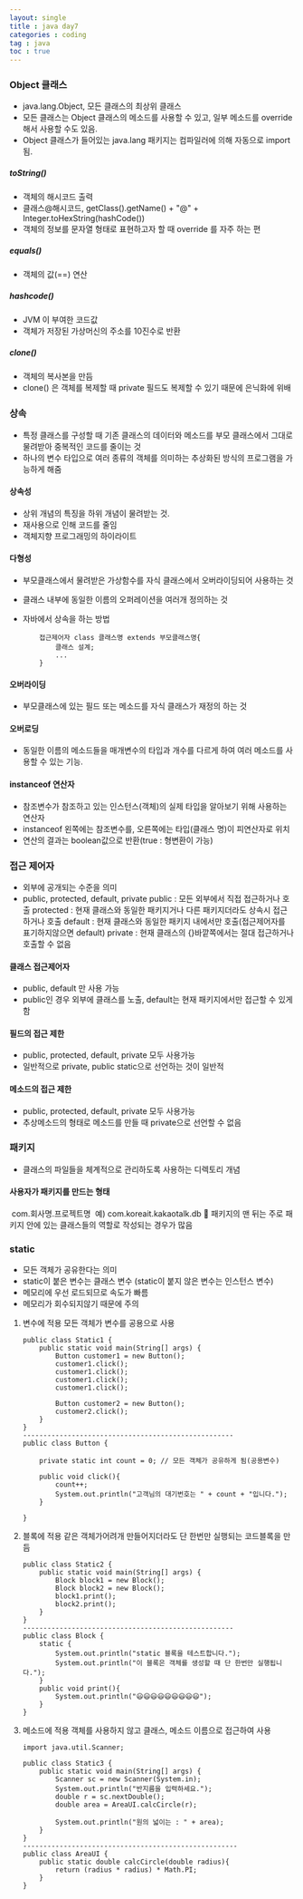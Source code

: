 ```yaml
---
layout: single
title : java day7
categories : coding
tag : java
toc : true
---
```


### Object 클래스

- java.lang.Object, 모든 클래스의 최상위 클래스
- 모든 클래스는 Object 클래스의 메소드를 사용할 수 있고, 일부 메소드를 override 해서 사용할 수도 있음.
- Object 클래스가 들어있는 java.lang 패키지는 컴파일러에 의해 자동으로 import 됨.

##### toString()

- 객체의 해시코드 출력
- 클래스@해시코드, getClass().getName() + "@" + Integer.toHexString(hashCode())
- 객체의 정보를 문자열 형태로 표현하고자 할 때 override 를 자주 하는 편

##### equals()

- 객체의 값(==) 연산

##### hashcode()

- JVM 이 부여한 코드값
- 객체가 저장된 가상머신의 주소를 10진수로 반환

##### clone()

- 객체의 복사본을 만듬
- clone() 은 객체를 복제할 때 private 필드도 복제할 수 있기 때문에 은닉화에 위배



### 상속

- 특정 클래스를 구성할 때 기존 클래스의 데이터와 메소드를 부모 클래스에서 그대로 물려받아 중복적인 코드를 줄이는 것
- 하나의 변수 타입으로 여러 종류의 객체를 의미하는 추상화된 방식의 프로그램을 가능하게 해줌

#### 상속성

- 상위 개념의 특징을 하위 개념이 물려받는 것.
- 재사용으로 인해 코드를 줄임
- 객체지향 프로그래밍의 하이라이트

#### 다형성

- 부모클래스에서 물려받은 가상함수를 자식 클래스에서 오버라이딩되어 사용하는 것

- 클래스 내부에 동일한 이름의 오퍼레이션을 여러개 정의하는 것

- 자바에서 상속을 하는 방법

  ```
      접근제어자 class 클래스명 extends 부모클래스명{
          클래스 설계;
          ...
      }
  ```



#### 오버라이딩

- 부모클래스에 있는 필드 또는 메소드를 자식 클래스가 재정의 하는 것

#### 오버로딩

- 동일한 이름의 메소드들을 매개변수의 타입과 개수를 다르게 하여 여러 메소드를 사용할 수 있는 기능.

#### instanceof 연산자

- 참조변수가 참조하고 있는 인스턴스(객체)의 실제 타입을 알아보기 위해 사용하는 연산자
- instanceof 왼쪽에는 참조변수를, 오른쪽에는 타입(클래스 명)이 피연산자로 위치
- 연산의 결과는 boolean값으로 반환(true : 형변환이 가능)



### 접근 제어자

- 외부에 공개되는 수준을 의미
- public, protected, default, private
  public : 모든 외부에서 직접 접근하거나 호출
  protected : 현재 클래스와 동일한 패키지거나 다른 패키지더라도 상속시 접근하거나 호출
  default : 현재 클래스와 동일한 패키지 내에서만 호출(접근제어자를 표기하지않으면 default)
  private : 현재 클래스의 {}바깥쪽에서는 절대 접근하거나 호출할 수 없음

#### 클래스 접근제어자

- public, default 만 사용 가능
- public인 경우 외부에 클래스를 노출, default는 현재 패키지에서만 접근할 수 있게 함

#### 필드의 접근 제한

- public, protected, default, private 모두 사용가능
- 일반적으로 private, public static으로 선언하는 것이 일반적

#### 메소드의 접근 제한

- public, protected, default, private 모두 사용가능
- 추상메소드의 형태로 메소드를 만들 때 private으로 선언할 수 없음

### 패키지

- 클래스의 파일들을 체계적으로 관리하도록 사용하는 디렉토리 개념

#### 사용자가 패키지를 만드는 형태

​    com.회사명.프로젝트명
​    예) com.koreait.kakaotalk.db
🎁 패키지의 맨 뒤는 주로 패키지 안에 있는 클래스들의 역할로 작성되는 경우가 많음



### static

- 모든 객체가 공유한다는 의미
- static이 붙은 변수는 클래스 변수
  (static이 붙지 않은 변수는 인스턴스 변수)
- 메모리에 우선 로드되므로 속도가 빠름
- 메모리가 회수되지않기 때문에 주의

1. 변수에 적용
   모든 객체가 변수를 공용으로 사용

   ```
   public class Static1 {
       public static void main(String[] args) {
           Button customer1 = new Button();
           customer1.click();
           customer1.click();
           customer1.click();
           customer1.click();
   
           Button customer2 = new Button();
           customer2.click();
       }
   }
   ----------------------------------------------------
   public class Button {
   
       private static int count = 0; // 모든 객체가 공유하게 됨(공용변수)
   
       public void click(){
           count++;
           System.out.println("고객님의 대기번호는 " + count + "입니다.");
       }
   
   }
   ```

   

2. 블록에 적용
   같은 객체가어려개 만들어지더라도 단 한번만 실행되는 코드블록을 만듬

   ```
   public class Static2 {
       public static void main(String[] args) {
           Block block1 = new Block();
           Block block2 = new Block();
           block1.print();
           block2.print();
       }
   }
   ----------------------------------------------------
   public class Block {
       static {
           System.out.println("static 블록을 테스트합니다.");
           System.out.println("이 블록은 객체를 생성할 때 단 한번만 실행됩니다.");
       }
       public void print(){
           System.out.println("😃😃😃😃😃😃😃😃😃");
       }
   }
   
   ```



3. 메소드에 적용
   객체를 사용하지 않고 클래스, 메소드 이름으로 접근하여 사용

   ```
   import java.util.Scanner;
   
   public class Static3 {
       public static void main(String[] args) {
           Scanner sc = new Scanner(System.in);
           System.out.println("반지름을 입력하세요.");
           double r = sc.nextDouble();
           double area = AreaUI.calcCircle(r);
   
           System.out.println("원의 넓이는 : " + area);
       }
   }
   -----------------------------------------------------
   public class AreaUI {
       public static double calcCircle(double radius){
           return (radius * radius) * Math.PI;
       }
   }
   ```

   